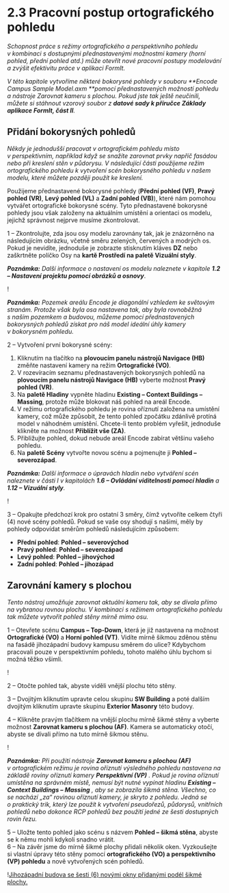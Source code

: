 # 2.3 Pracovní postup ortografického pohledu

_Schopnost práce s režimy ortografického a perspektivního pohledu v kombinaci s dostupnými přednastavenými možnostmi kamery (horní pohled, přední pohled atd.) může otevřít nové pracovní postupy modelování a zvýšit efektivitu práce v aplikaci FormIt._

_V této kapitole vytvoříme některé bokorysné pohledy v souboru_ _**Encode Campus Sample Model.axm **pomocí přednastavených možností pohledu a nástroje Zarovnat kameru s plochou. Pokud jste tak ještě neučinili, můžete si stáhnout vzorový soubor z_ _**datové sady k příručce Základy aplikace FormIt, část II**._

## Přidání bokorysných pohledů

_Někdy je jednodušší pracovat v ortografickém pohledu místo v perspektivním, například když se snažíte zarovnat prvky napříč fasádou nebo při kreslení stěn v půdorysu. V následující části použijeme režim ortografického pohledu k vytvoření scén bokorysného pohledu v našem modelu, které můžete později použít ke kreslení._

Použijeme přednastavené bokorysné pohledy (**Přední pohled (VF)**, **Pravý pohled (VR)**, **Levý pohled (VL)** a **Zadní pohled (VB)**), které nám pomohou vytvářet ortografické bokorysné scény. Tyto přednastavené bokorysné pohledy jsou však založeny na aktuálním umístění a orientaci os modelu, jejichž správnost nejprve musíme zkontrolovat.

1 – Zkontrolujte, zda jsou osy modelu zarovnány tak, jak je znázorněno na následujícím obrázku, včetně směru zelených, červených a modrých os. Pokud je nevidíte, jednoduše je zobrazte stisknutím kláves **DZ** nebo zaškrtněte políčko Osy na **kartě Prostředí na paletě Vizuální styly**.

_**Poznámka:**_ _Další informace o nastavení os modelu naleznete v kapitole_ _**1.2 – Nastavení projektu pomocí obrázků a osnovy**_.

\![](<../../.gitbook/assets/0 (7).png>)

_**Poznámka:** Pozemek areálu Encode je diagonální vzhledem ke světovým stranám. Protože však byla osa nastavena tak, aby byla rovnoběžná s naším pozemkem a budovou, můžeme pomocí přednastavených bokorysných pohledů získat pro náš model ideální úhly kamery v bokorysném pohledu._

2 – Vytvoření první bokorysné scény:

1. Kliknutím na tlačítko na **plovoucím panelu nástrojů Navigace (HB)** změňte nastavení kamery na režim **Ortografické (VO)**.
2. V rozevíracím seznamu přednastavených bokorysných pohledů na **plovoucím panelu nástrojů Navigace (HB)** vyberte možnost **Pravý pohled (VR)**.
3. Na **paletě Hladiny** vypněte hladinu **Existing – Context Buildings – Massing**, protože může blokovat náš pohled na areál Encode.
4. V režimu ortografického pohledu je rovina oříznutí založena na umístění kamery, což může způsobit, že tento pohled zpočátku zdánlivě protíná model v náhodném umístění. Chcete-li tento problém vyřešit, jednoduše klikněte na možnost **Přiblížit vše (ZA)**.
5. Přibližujte pohled, dokud nebude areál Encode zabírat většinu vašeho pohledu.
6. Na **paletě Scény** vytvořte novou scénu a pojmenujte ji **Pohled – severozápad**.

_**Poznámka:**_ _Další informace o úpravách hladin nebo vytváření scén naleznete v části I v kapitolách_ _**1.6 – Ovládání viditelnosti pomocí hladin**_ _a_ _**1.12 – Vizuální styly**._

\![](<../../.gitbook/assets/1 (10) (1).png>)

3 – Opakujte předchozí krok pro ostatní 3 směry, čímž vytvoříte celkem čtyři (4) nové scény pohledů. Pokud se vaše osy shodují s našimi, měly by pohledy odpovídat směrům pohledů následujícím způsobem:

* **Přední pohled**: **Pohled – severovýchod**
* **Pravý pohled**: **Pohled – severozápad**
* **Levý pohled**: **Pohled – jihovýchod**
* **Zadní pohled**: **Pohled – jihozápad**

## **Zarovnání kamery s plochou**

_Tento nástroj umožňuje zarovnat aktuální kameru tak, aby se dívala přímo na vybranou rovnou plochu. V kombinaci s režimem ortografického pohledu tak můžete vytvořit pohled stěny mírně mimo osu._

1 – Otevřete scénu **Campus – Top-Down**, která je již nastavena na možnost **Ortografické (VO)** a **Horní pohled (VT)**. Vidíte mírně šikmou zděnou stěnu na fasádě jihozápadní budovy kampusu směrem do ulice? Kdybychom pracovali pouze v perspektivním pohledu, tohoto malého úhlu bychom si možná těžko všimli.

\![](<../../.gitbook/assets/2 (8) (1).png>)

2 – Otočte pohled tak, abyste viděli vnější plochu této stěny.

3 – Dvojitým kliknutím upravte celou skupinu **SW Building** a poté dalším dvojitým kliknutím upravte skupinu **Exterior Masonry** této budovy.

4 – Klikněte pravým tlačítkem na vnější plochu mírně šikmé stěny a vyberte možnost **Zarovnat kameru s plochou (AF)**. Kamera se automaticky otočí, abyste se dívali přímo na tuto mírně šikmou stěnu.

\![](<../../.gitbook/assets/3 (9).png>)

_**Poznámka:**_ _Při použití nástroje_ _**Zarovnat kameru s plochou**_ _**(AF)**_ _v ortografickém režimu je rovina oříznutí výsledného pohledu nastavena na základě roviny oříznutí kamery_ _**Perspektivní (VP)**_ _. Pokud je rovina oříznutí umístěna na správném místě, nemusí být nutné vypínat hladinu_ _**Existing – Context Buildings – Massing**_ _, aby se zobrazila šikmá stěna. Všechno, co se nachází „za“ rovinou oříznutí kamery, je skryto z pohledu. Jedná se o praktický trik, který lze použít k vytvoření pseudořezů, půdorysů, vnitřních pohledů nebo dokonce RCP pohledů bez použití jedné ze šesti dostupných rovin řezu._

5 – Uložte tento pohled jako scénu s názvem **Pohled – šikmá stěna**, abyste se k němu mohli kdykoli snadno vrátit.\
 6 – Na závěr jsme do mírně šikmé plochy přidali několik oken. Vyzkoušejte si vlastní úpravy této stěny pomocí **ortografického (VO) a perspektivního (VP) pohledu** a nově vytvořených scén pohledů.

\![Jihozápadní budova se šesti (6) novými okny přidanými podél šikmé plochy.](<../.gitbook/assets/4 (10) (1).png>)
